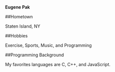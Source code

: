**Eugene Pak**

##Hometown

Staten Island, NY

##Hobbies

Exercise, Sports, Music, and Programming

##Programming Background

My favorites languages are C, C++, and JavaScript.